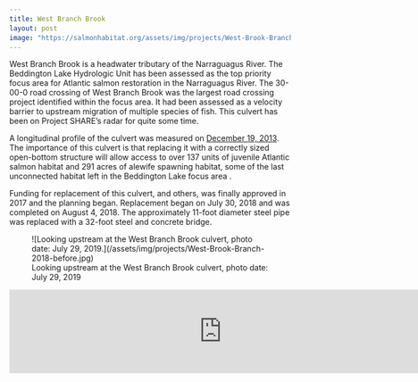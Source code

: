 ```yaml
---
title: West Branch Brook
layout: post
image: "https://salmonhabitat.org/assets/img/projects/West-Brook-Branch-2018-before.jpg"
---
```


West Branch Brook is a headwater tributary of the Narraguagus River.  The Beddington Lake Hydrologic Unit has been assessed as the top priority focus area for Atlantic salmon restoration in the Narraguagus River.  The 30-00-0 road crossing of West Branch Brook was the largest road crossing project identified within the focus area.  It had been assessed as a velocity barrier to upstream migration of multiple species of fish.  This culvert has been on Project SHARE’s radar for quite some time.  

A longitudinal profile of the culvert was measured on <a href="/2014/04/02/West-Branch-Brook.html">December 19, 2013</a>.  The importance of this culvert is that replacing it with a correctly sized open-bottom structure will allow access to over 137 units of juvenile Atlantic salmon habitat and 291 acres of alewife spawning habitat, some of the last unconnected habitat left in the Beddington Lake focus area .

Funding for replacement of this culvert, and others, was finally approved in 2017 and the planning began.  Replacement began on July 30, 2018 and was completed on August 4, 2018.  The approximately 11-foot diameter steel pipe was replaced with a 32-foot steel and concrete bridge.  

<figure>
	![Looking upstream at the West Branch Brook culvert, photo date: July 29, 2019.](/assets/img/projects/West-Brook-Branch-2018-before.jpg)
	<figcaption>Looking upstream at the West Branch Brook culvert, photo date: July 29, 2019</figcaption>
</figure>



<div class="responsive-iframe">
	<iframe width="760" src="https://www.youtube.com/embed/6ZJV6eQI9y4" frameborder="0" allow="accelerometer; encrypted-media; gyroscope; picture-in-picture" allowfullscreen></iframe>
</div>
